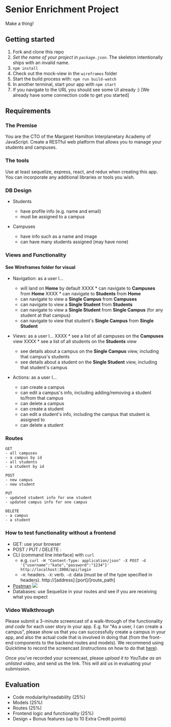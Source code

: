 # Senior Enrichment Project

Make a thing!

## Getting started

1. Fork and clone this repo
2. *Set the name of your project in `package.json`*. The skeleton intentionally ships with an invalid name.
3. `npm install`
4. Check out the mock-view in the `wireframes` folder
5. Start the build process with: `npm run build-watch`
6. In another terminal, start your app with `npm start`
7. If you navigate to the URL you should see some UI already :) [We already have some connection code to get you started]

## Requirements

### The Premise

You are the CTO of the Margaret Hamilton Interplanetary Academy of JavaScript. Create a RESTful web platform that allows you to manage your students and campuses.

### The tools

Use at least sequelize, express, react, and redux when creating this app. You can incorporate any additional libraries or tools you wish.

### DB Design

- Students
  * have profile info (e.g. name and email)
  * must be assigned to a campus

- Campuses
  * have info such as a name and image
  * can have many students assigned (may have none)

### Views and Functionality
#### See Wireframes folder for visual

- Navigation: as a user I...
  * will land on **Home** by default
  XXXX * can navigate to **Campuses** from **Home**
  XXXX * can navigate to **Students** from **Home**
  * can navigate to view a **Single Campus** from **Campuses**
  * can navigate to view a **Single Student** from **Students**
  * can navigate to view a **Single Student** from **Single Campus** (for any student at that campus)
  * can navigate to view that student's **Single Campus** from **Single Student**

- Views: as a user I...
  XXXX * see a list of all campuses on the **Campuses** view 
  XXXX * see a list of all students on the **Students** view
  * see details about a campus on the **Single Campus** view, including that campus's students
  * see details about a student on the **Single Student** view, including that student's campus

- Actions: as a user I...
  * can create a campus
  * can edit a campus's info, including adding/removing a student to/from that campus
  * can delete a campus
  * can create a student
  * can edit a student's info, including the campus that student is assigned to
  * can delete a student

### Routes

```
GET
- all campuses
- a campus by id
- all students
- a student by id
```

```
POST
- new campus
- new student
```

```
PUT
- updated student info for one student
- updated campus info for one campus
```

```
DELETE
- a campus
- a student
```

### How to test functionality without a frontend
- GET: use your browser
- POST / PUT / DELETE : 
 - CLI (command line interface) with `curl`
   - e.g. `curl -H "Content-Type: application/json" -X POST -d '{"username":"kate","password":"1234"}' http://localhost:3000/api/login`
   - `-H`: headers. `-X`: verb. `-d`: data (must be of the type specified in headers). http://[address]:[port]/[route_path]
 - [Postman](https://www.getpostman.com/)
   ![](https://www.dropbox.com/s/4fk3b90cd0i1a5y/postman_post.png?raw=true)
- Databases: use Sequelize in your routes and see if you are receiving what you expect

### Video Walkthrough
Please submit a 3-minute screencast of a walk-through of the functionality *and code* for each user story in your app. E.g. for "As a user, I can create a campus", please show us that you can successfully create a campus in your app, and also the actual code that is involved in doing that (from the front-end components to the backend routes and models). We recommend using Quicktime to record the screencast (instructions on how to do that [here](https://support.apple.com/kb/PH5882?locale=en_US&viewlocale=en_US)).

Once you've recorded your screencast, please *upload it to YouTube as an unlisted video*, and send us the link. This will aid us in evaluating your submission.

## Evaluation

- Code modularity/readability (25%)
- Models (25%)
- Routes (25%)
- Frontend logic and functionality (25%)
- Design + Bonus features (up to 10 Extra Credit points)

